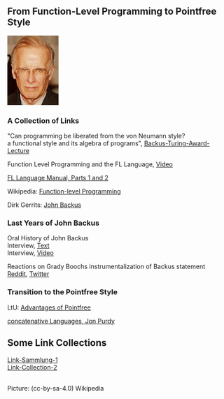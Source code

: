 ## From Function-Level Programming to Pointfree Style


![John-Backus](https://raw.githubusercontent.com/function-level/function-level.github.io/main/data/John-Backus.png)

### A Collection of Links

"Can programming be liberated from the von Neumann style? \
a functional style and its algebra of programs", [Backus-Turing-Award-Lecture](https://dl.acm.org/doi/pdf/10.1145/359576.359579)

Function Level Programming and the FL Language, [Video](https://archive.org/details/JohnBack1987)

[FL Language Manual, Parts 1 and 2](https://theory.stanford.edu/~aiken/publications/trs/RJ7100.pdf)

Wikipedia: [Function-level Programming](https://en.wikipedia.org/wiki/Function-level_programming)

Dirk Gerrits: [John Backus](http://dirkgerrits.com/publications/john-backus.pdf#section.10)

### Last Years of John Backus
Oral History of John Backus \
Interview, [Text](https://archive.computerhistory.org/resources/access/text/2013/05/102657970-05-01-acc.pdf) \
Interview, [Video](https://www.youtube.com/watch?v=dDsWTyLEgbk)

Reactions on Grady Boochs instrumentalization of Backus statement \
[Reddit](https://www.reddit.com/r/programming/comments/8zgq3j/i_interviewed_john_backus_shortly_before_his/), 
[Twitter](https://twitter.com/Grady_Booch/status/1016041695501139968)

### Transition to the Pointfree Style

LtU: [Advantages of Pointfree](http://lambda-the-ultimate.org/node/3233)

[concatenative Languages, Jon Purdy](http://evincarofautumn.blogspot.com/2012/02/why-concatenative-programming-matters.html)

## Some Link Collections
[Link-Sammlung-1](https://flinks-72c22.firebaseapp.com/) \
[Link-Collection-2](https://medium.com/@christoph.sachse/the-fp-and-fl-programming-languages-assorted-resources-linkdump-e310914221a9)


\
Picture: (cc-by-sa-4.0) Wikipedia
